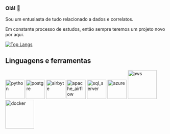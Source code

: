 ### Olá! :snake:

 Sou um entusiasta de tudo relacionado a dados e correlatos.
 
 Em constante processo de estudos, então sempre teremos um projeto novo por aqui.


[![Top Langs](https://github-readme-stats.vercel.app/api/top-langs/?username=Krisalyd&layout=compact&langs_count=10)](https://github.com/Krisalyd/github-readme-stats)

## Linguagens e ferramentas


[<img alt="python" width="60px" src="https://upload.wikimedia.org/wikipedia/commons/thumb/c/c3/Python-logo-notext.svg/1200px-Python-logo-notext.svg.png">](https://www.python.org) [<img alt="postgre" width="60px" src="https://upload.wikimedia.org/wikipedia/commons/thumb/2/29/Postgresql_elephant.svg/1200px-Postgresql_elephant.svg.png">](https://www.postgresql.org) [<img alt="airbyte" width="60px" src="https://cf.appdrag.com/dashboard-openvm-clo-b2d42c/uploads/airbyte-1613152137-dKaX.png">](https://airbyte.com) [<img alt="apache_airflow" width="60px" src="https://static-00.iconduck.com/assets.00/airflow-icon-512x512-tpr318yf.png">](https://airflow.apache.org) [<img alt="sql_server" width="60px" src="https://www.freeiconspng.com/thumbs/sql-server-icon-png/sql-server-icon-png-1.png">](https://www.microsoft.com/pt-br/sql-server/sql-server-2019) [<img alt="azure" width="60px" src="https://upload.wikimedia.org/wikipedia/commons/thumb/f/fa/Microsoft_Azure.svg/1200px-Microsoft_Azure.svg.png">](https://azure.microsoft.com/pt-br/) [<img alt="aws" width="90px" src="https://boanoticia.org.br/wp-content/uploads/2021/01/aws-logo.png">](https://aws.amazon.com/pt/) [<img alt="docker" width="90px" src="https://www.docker.com/wp-content/uploads/2022/03/vertical-logo-monochromatic.png">](https://www.docker.com)


